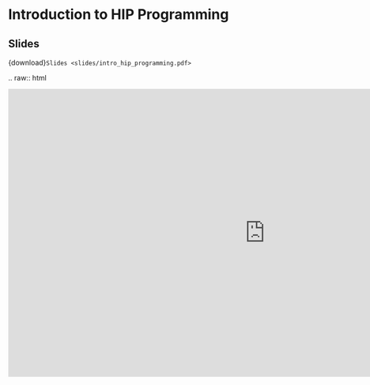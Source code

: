 # Introduction to HIP Programming

## Slides

{download}`Slides <slides/intro_hip_programming.pdf>`

.. raw:: html
    
<iframe width="1038" height="584" src="https://youtu.be/YB-LCJBRvFs?t=2" title="Developing Applications with the AMD ROCm Ecosystem - Day 1" frameborder="0" allow="accelerometer; autoplay; clipboard-write; encrypted-media; gyroscope; picture-in-picture" allowfullscreen></iframe>

